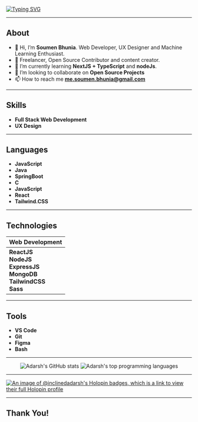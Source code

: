 [![Typing SVG](https://readme-typing-svg.demolab.com?font=Fira+Code&weight=500&size=23&duration=4000&pause=1000&color=BB86FC&vCenter=true&width=500&lines=Heyy+%F0%9F%91%8B%2C+I'm+Soumen+Bhunia!;Web+Dev%2C+UX+Designer%2C+ML+Enthusiast;Connect+-+https%3A%2F%2Fbento.me%2Fadarsh)](https://git.io/typing-svg)

---

## About

-   👋 Hi, I’m **Soumen Bhunia**. Web Developer, UX Designer and Machine Learning Enthusiast.
-   👔 Freelancer, Open Source Contributor and content creator.
-   🌱 I’m currently learning **NextJS + TypeScript** and **nodeJs**.
-   🤝 I’m looking to collaborate on **Open Source Projects**
-   📫 How to reach me **me.soumen.bhunia@gmail.com**

---

## Skills

-   **Full Stack Web Development**
-   **UX Design**


---

## Languages

-   **JavaScript**
-   **Java**
-   **SpringBoot**
-   **C**
-   **JavaScript**
-   **React**
-   **Tailwind.CSS**

---

## Technologies

| Web Development                                                                               |
| --------------------------------------------------------------------------------------------- | 
| **ReactJS**</br>**NodeJS**</br>**ExpressJS**</br>**MongoDB**</br>**TailwindCSS**</br>**Sass** | 

---

## Tools

-   **VS Code**
-   **Git**
-   **Figma**
-   **Bash**

---

<p align="center">
  <img alt="Adarsh's GitHub stats" src="https://github-readme-stats.vercel.app/api?username=inclinedadarsh&count_private=true&theme=tokyonight&show_icons=true&rank_icon=github">
  <img alt="Adarsh's top programming languages" src="https://github-readme-stats.vercel.app/api/top-langs/?username=anuraghazra&count_private=true&theme=tokyonight&show_icons=true&langs_count=8&layout=compact">
</p>

---

[![An image of @inclinedadarsh's Holopin badges, which is a link to view their full Holopin profile](https://holopin.me/inclinedadarsh)](https://holopin.io/@inclinedadarsh)

---

## Thank You!
